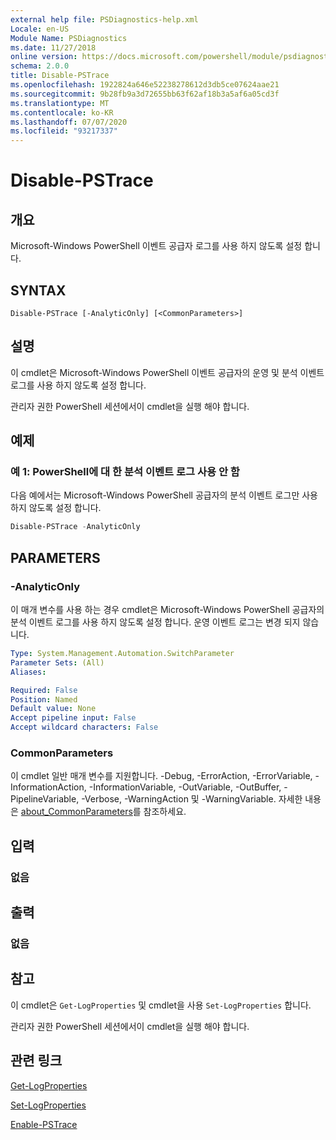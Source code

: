 ```yaml
---
external help file: PSDiagnostics-help.xml
Locale: en-US
Module Name: PSDiagnostics
ms.date: 11/27/2018
online version: https://docs.microsoft.com/powershell/module/psdiagnostics/disable-pstrace?view=powershell-7.1&WT.mc_id=ps-gethelp
schema: 2.0.0
title: Disable-PSTrace
ms.openlocfilehash: 1922824a646e52238278612d3db5ce07624aae21
ms.sourcegitcommit: 9b28fb9a3d72655bb63f62af18b3a5af6a05cd3f
ms.translationtype: MT
ms.contentlocale: ko-KR
ms.lasthandoff: 07/07/2020
ms.locfileid: "93217337"
---
```

# Disable-PSTrace

## 개요
Microsoft-Windows PowerShell 이벤트 공급자 로그를 사용 하지 않도록 설정 합니다.

## SYNTAX

```
Disable-PSTrace [-AnalyticOnly] [<CommonParameters>]
```

## 설명

이 cmdlet은 Microsoft-Windows PowerShell 이벤트 공급자의 운영 및 분석 이벤트 로그를 사용 하지 않도록 설정 합니다.

관리자 권한 PowerShell 세션에서이 cmdlet을 실행 해야 합니다.

## 예제

### 예 1: PowerShell에 대 한 분석 이벤트 로그 사용 안 함

다음 예에서는 Microsoft-Windows PowerShell 공급자의 분석 이벤트 로그만 사용 하지 않도록 설정 합니다.

```powershell
Disable-PSTrace -AnalyticOnly
```

## PARAMETERS

### -AnalyticOnly

이 매개 변수를 사용 하는 경우 cmdlet은 Microsoft-Windows PowerShell 공급자의 분석 이벤트 로그를 사용 하지 않도록 설정 합니다. 운영 이벤트 로그는 변경 되지 않습니다.

```yaml
Type: System.Management.Automation.SwitchParameter
Parameter Sets: (All)
Aliases:

Required: False
Position: Named
Default value: None
Accept pipeline input: False
Accept wildcard characters: False
```

### CommonParameters
이 cmdlet 일반 매개 변수를 지원합니다. -Debug, -ErrorAction, -ErrorVariable, -InformationAction, -InformationVariable, -OutVariable, -OutBuffer, -PipelineVariable, -Verbose, -WarningAction 및 -WarningVariable. 자세한 내용은 [about_CommonParameters](http://go.microsoft.com/fwlink/?LinkID=113216)를 참조하세요.

## 입력

### 없음

## 출력

### 없음

## 참고

이 cmdlet은 `Get-LogProperties` 및 cmdlet을 사용 `Set-LogProperties` 합니다.

관리자 권한 PowerShell 세션에서이 cmdlet을 실행 해야 합니다.

## 관련 링크

[Get-LogProperties](Get-LogProperties.md)

[Set-LogProperties](Set-LogProperties.md)

[Enable-PSTrace](Enable-PSTrace.md)

